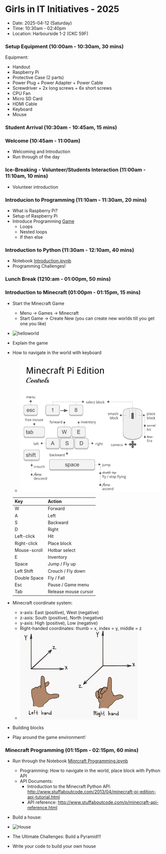 # Girls in IT Initiatives - 2025

- Date: 2025-04-12 (Saturday)
- Time: 10:30am - 02:40pm
- Location: Harbourside 1-2 (CKC 59F)

### Setup Equipment (10:00am - 10:30am, 30 mins)
Equipment:
- Handout
- Raspberry Pi
- Protective Case (2 parts)
- Power Plug + Power Adapter + Power Cable
- Screwdriver + 2x long screws + 6x short screws
- CPU Fan
- Micro SD Card
- HDMI Cable
- Keyboard
- Mouse

### Student Arrival (10:30am - 10:45am, 15 mins)

### Welcome (10:45am - 11:00am)

- Welcoming and Introduction
- Run through of the day

### Ice-Breaking - Volunteer/Students Interaction (11:00am - 11:10am, 10 mins)

- Volunteer introduction

### Introducion to Programming (11:10am - 11:30am, 20 mins)

- What is Raspberry Pi?
- Setup of Raspberry Pi
- Introduce Programming [Game](http://compute-it.toxicode.fr/?hour-of-code)
    - Loops
    - Nested loops
    - If then else
    
### Introduction to Python (11:30am - 12:10am, 40 mins)

- Notebook [Introduction.ipynb](notebook/0_Python_Introduction.ipynb)
- Programming Challenges!

### Lunch Break (1210:am - 01:00pm, 50 mins)

### Introduction to Minecraft (01:00pm - 01:15pm, 15 mins)

- Start the Minecraft Game
    - Menu -> Games -> Minecraft
    - Start Game -> Create New (you can create new worlds till you get one you like)

- ![helloworld](screenshots/hello_world.png)
- Explain the game
- How to navigate in the world with keyboard
    - ![minecraft_control](images/minecraft-pi-controls.png)
    
    Key | Action 
    --- | ------
    W	| Forward
    A	| Left 
    S	| Backward 
    D	|	Right
    Left-click | Hit
    Right-click | Place block
    Mouse-scroll | Hotbar select
    E	|	Inventory
    Space	|	Jump / Fly up
    Left Shift | Crouch / Fly down
    Double Space	|	Fly / Fall
    Esc	| Pause / Game menu
    Tab	| Release mouse cursor
    
- Minecraft coordinate system:
    - x-axis: East (positive), West (negative)
    - z-axis: South (positive), North (negative)
    - y-axis: High (positive), Low (negative)
    - Right-handed coordinates: thumb = x, index = y, middle = z
    - ![Coordinate Systems](images/left_right_hand.gif)

- Building blocks
- Play around the game environment!

### Minecraft Programming (01:15pm - 02:15pm, 60 mins)

- Run through the Notebook [Minrcraft Programming.ipynb](notebook/1_Minecraft_programming.ipynb)
    - Programming: How to navigate in the world, place block with Python API
    - API Documents:
        - Introduction to the Minecraft Python API: http://www.stuffaboutcode.com/2013/04/minecraft-pi-edition-api-tutorial.html
        - API reference: http://www.stuffaboutcode.com/p/minecraft-api-reference.html

- Build a house:
- ![House](screenshots/house.png)
- The Ultimate Challenges: Build a Pyramid!!!
- Write your code to build your own house